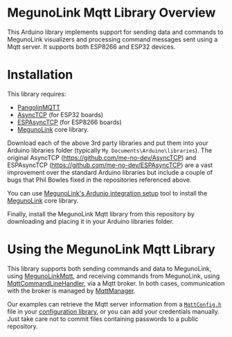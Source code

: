 # MegunoLink Mqtt Library Overview
This Arduino library implements support for sending data and commands to MegunoLink visualizers and processing command messages sent using a Mqtt server. It supports both ESP8266 and ESP32 devices.

# Installation
This library requires:
* [PangolinMQTT](https://github.com/philbowles/PangolinMQTT)
* [AsyncTCP](https://github.com/philbowles/AsyncTCP) (for ESP32 boards)
* [ESPAsyncTCP](https://github.com/philbowles/AsyncTCP) (for ESP8266 boards)
* [MegunoLink](https://github.com/Megunolink/MLP) core library.

Download each of the above 3rd party libraries and put them into your Arduino libraries folder (typically `My Documents\Arduino\libraries`). The original AsyncTCP (https://github.com/me-no-dev/AsyncTCP) and ESPAsyncTCP (https://github.com/me-no-dev/ESPAsyncTCP) are a vast improvement over the standard Arduino libraries but include a couple of bugs that Phil Bowles fixed in the repositories referenced above. 

You can use [MegunoLink's Ardunio integration setup](https://www.megunolink.com/documentation/install/arduino-integration-setup/) tool to install the [MegunoLink](https://github.com/Megunolink/MLP) core library.

Finally, install the MegunoLink Mqtt library from this repository by downloading and placing it in your Arduino libraries folder. 

# Using the MegunoLink Mqtt Library
This library supports both sending commands and data to MegunoLink, using [MegunoLinkMqtt](/MegunoLink/MegunoLink.Mqtt/src/MegunoLinkMqtt.h), and receiving commands from MegunoLink, using [MqttCommandLineHandler](/MegunoLink/MegunoLink.Mqtt/src/MqttCommandHandler.h), via a Mqtt broker. In both cases, communication with the broker is managed by [MqttManager](/MegunoLink/MegunoLink.Mqtt/src/MqttManager.h). 

Our examples can retrieve the Mqtt server information from a [`MqttConfig.h`](/MegunoLink/MegunoLink.Mqtt/templates/MqttConfig.h) file in your [configuration library](https://www.megunolink.com/articles/wireless/how-do-i-connect-to-a-wireless-network-with-the-esp32/), or you can add your credentials manually. Just take care not to commit files containing passwords to a public repository. 